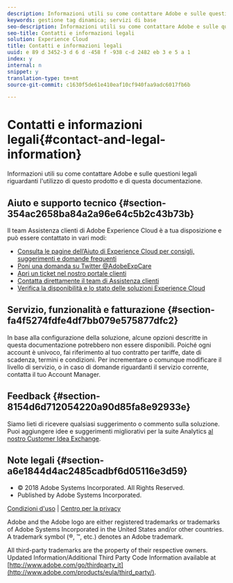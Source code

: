 ```yaml
---
description: Informazioni utili su come contattare Adobe e sulle questioni legali riguardanti l'utilizzo di questo prodotto e di questa documentazione.
keywords: gestione tag dinamica; servizi di base
seo-description: Informazioni utili su come contattare Adobe e sulle questioni legali riguardanti l'utilizzo di questo prodotto e di questa documentazione.
seo-title: Contatti e informazioni legali
solution: Experience Cloud
title: Contatti e informazioni legali
uuid: e 89 d 3452-3 d 6 d -458 f -938 c-d 2482 eb 3 e 5 a 1
index: y
internal: n
snippet: y
translation-type: tm+mt
source-git-commit: c1630f5de61e410eaf10cf940faa9adc6017fb6b

---
```



# Contatti e informazioni legali{#contact-and-legal-information}

Informazioni utili su come contattare Adobe e sulle questioni legali riguardanti l'utilizzo di questo prodotto e di questa documentazione.

## Aiuto e supporto tecnico {#section-354ac2658ba84a2a96e64c5b2c43b73b}

Il team Assistenza clienti di Adobe Experience Cloud è a tua disposizione e può essere contattato in vari modi:

* [Consulta le pagine dell’Aiuto di Experience Cloud per consigli, suggerimenti e domande frequenti](http://helpx.adobe.com/marketing-cloud.html)
* [Poni una domanda su Twitter @AdobeExpCare](https://twitter.com/AdobeExpCare)
* [Apri un ticket nel nostro portale clienti](https://customers.omniture.com/login.php)
* [Contatta direttamente il team di Assistenza clienti](http://helpx.adobe.com/marketing-cloud/contact-support.html)
* [Verifica la disponibilità e lo stato delle soluzioni Experience Cloud](http://status.adobe.com/)

## Servizio, funzionalità e fatturazione {#section-fa4f5274fdfe4df7bb079e575877dfc2}

In base alla configurazione della soluzione, alcune opzioni descritte in questa documentazione potrebbero non essere disponibili. Poiché ogni account è univoco, fai riferimento al tuo contratto per tariffe, date di scadenza, termini e condizioni. Per incrementare o comunque modificare il livello di servizio, o in caso di domande riguardanti il servizio corrente, contatta il tuo Account Manager.

## Feedback {#section-8154d6d712054220a90d85fa8e92933e}

Siamo lieti di ricevere qualsiasi suggerimento o commento sulla soluzione. Puoi aggiungere idee e suggerimenti migliorativi per la suite Analytics [al nostro Customer Idea Exchange](https://my.omniture.com/login/?r=%2Fp%2Fsuite%2Fcurrent%2Findex.html%3Fa%3DIdeasExchange.Redirect%26redirectreason%3Dnotregistered%26referer%3Dhttp%253A%252F%252Fideas.omniture.com%252Ft5%252FAdobe-Idea-Exchange-for-Omniture%252Fidb-p%252FIdeaExchange3).

## Note legali {#section-a6e1844d4ac2485cadbf6d05116e3d59}

<ul class="simplelist"> 
 <li> © 2018 Adobe Systems Incorporated. All Rights Reserved. </li> 
 <li> Published by Adobe Systems Incorporated. </li> 
</ul>

[Condizioni d'uso](https://marketing.adobe.com/resources/help/en_US/terms.html) | [Centro per la privacy](http://www.adobe.com/privacy/policy.html)

Adobe and the Adobe logo are either registered trademarks or trademarks of Adobe Systems Incorporated in the United States and/or other countries. A trademark symbol (®, ™, etc.) denotes an Adobe trademark.

All third-party trademarks are the property of their respective owners. Updated Information/Additional Third Party Code Information available at [http://www.adobe.com/go/thirdparty_it](http://www.adobe.com/products/eula/third_party/).
